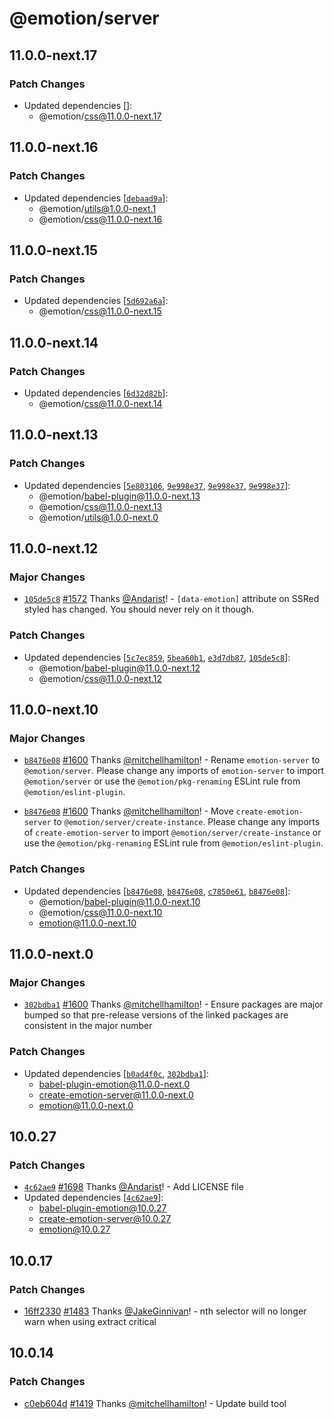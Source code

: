 # @emotion/server

## 11.0.0-next.17

### Patch Changes

- Updated dependencies []:
  - @emotion/css@11.0.0-next.17

## 11.0.0-next.16

### Patch Changes

- Updated dependencies [[`debaad9a`](https://github.com/emotion-js/emotion/commit/debaad9ab4bd6c80312092826d9146f3d29c0899)]:
  - @emotion/utils@1.0.0-next.1
  - @emotion/css@11.0.0-next.16

## 11.0.0-next.15

### Patch Changes

- Updated dependencies [[`5d692a6a`](https://github.com/emotion-js/emotion/commit/5d692a6a8102b3faabefb773dd0145b123668a07)]:
  - @emotion/css@11.0.0-next.15

## 11.0.0-next.14

### Patch Changes

- Updated dependencies [[`6d32d82b`](https://github.com/emotion-js/emotion/commit/6d32d82beb45b18e5f18a37932b862ad19b17044)]:
  - @emotion/css@11.0.0-next.14

## 11.0.0-next.13

### Patch Changes

- Updated dependencies [[`5e803106`](https://github.com/emotion-js/emotion/commit/5e803106d391b7c036bdf634318b80337a1d9b70), [`9e998e37`](https://github.com/emotion-js/emotion/commit/9e998e3755c217027ad1be0af4c64644fe14c6bf), [`9e998e37`](https://github.com/emotion-js/emotion/commit/9e998e3755c217027ad1be0af4c64644fe14c6bf), [`9e998e37`](https://github.com/emotion-js/emotion/commit/9e998e3755c217027ad1be0af4c64644fe14c6bf)]:
  - @emotion/babel-plugin@11.0.0-next.13
  - @emotion/css@11.0.0-next.13
  - @emotion/utils@1.0.0-next.0

## 11.0.0-next.12

### Major Changes

- [`105de5c8`](https://github.com/emotion-js/emotion/commit/105de5c8752be0983c000e1e26462dc8fcf0708d) [#1572](https://github.com/emotion-js/emotion/pull/1572) Thanks [@Andarist](https://github.com/Andarist)! - `[data-emotion]` attribute on SSRed styled has changed. You should never rely on it though.

### Patch Changes

- Updated dependencies [[`5c7ec859`](https://github.com/emotion-js/emotion/commit/5c7ec85904633a11185066fa591dc8969f3f2ff2), [`5bea60b1`](https://github.com/emotion-js/emotion/commit/5bea60b1ffab85fbc965532006c3a94ea139f0bf), [`e3d7db87`](https://github.com/emotion-js/emotion/commit/e3d7db87deaac95817404760112417ac1fa1b56d), [`105de5c8`](https://github.com/emotion-js/emotion/commit/105de5c8752be0983c000e1e26462dc8fcf0708d)]:
  - @emotion/babel-plugin@11.0.0-next.12
  - @emotion/css@11.0.0-next.12

## 11.0.0-next.10

### Major Changes

- [`b8476e08`](https://github.com/emotion-js/emotion/commit/b8476e08af4a2e8de94a112cb0daf6e8e4d56fe1) [#1600](https://github.com/emotion-js/emotion/pull/1600) Thanks [@mitchellhamilton](https://github.com/mitchellhamilton)! - Rename `emotion-server` to `@emotion/server`. Please change any imports of `emotion-server` to import `@emotion/server` or use the `@emotion/pkg-renaming` ESLint rule from `@emotion/eslint-plugin`.

* [`b8476e08`](https://github.com/emotion-js/emotion/commit/b8476e08af4a2e8de94a112cb0daf6e8e4d56fe1) [#1600](https://github.com/emotion-js/emotion/pull/1600) Thanks [@mitchellhamilton](https://github.com/mitchellhamilton)! - Move `create-emotion-server` to `@emotion/server/create-instance`. Please change any imports of `create-emotion-server` to import `@emotion/server/create-instance` or use the `@emotion/pkg-renaming` ESLint rule from `@emotion/eslint-plugin`.

### Patch Changes

- Updated dependencies [[`b8476e08`](https://github.com/emotion-js/emotion/commit/b8476e08af4a2e8de94a112cb0daf6e8e4d56fe1), [`b8476e08`](https://github.com/emotion-js/emotion/commit/b8476e08af4a2e8de94a112cb0daf6e8e4d56fe1), [`c7850e61`](https://github.com/emotion-js/emotion/commit/c7850e61211d6aa26a3388399889a6072ee2f1fe), [`b8476e08`](https://github.com/emotion-js/emotion/commit/b8476e08af4a2e8de94a112cb0daf6e8e4d56fe1)]:
  - @emotion/babel-plugin@11.0.0-next.10
  - @emotion/css@11.0.0-next.10
  - emotion@11.0.0-next.10

## 11.0.0-next.0

### Major Changes

- [`302bdba1`](https://github.com/emotion-js/emotion/commit/302bdba1a6b793484c09edeb668815c5e31ea555) [#1600](https://github.com/emotion-js/emotion/pull/1600) Thanks [@mitchellhamilton](https://github.com/mitchellhamilton)! - Ensure packages are major bumped so that pre-release versions of the linked packages are consistent in the major number

### Patch Changes

- Updated dependencies [[`b0ad4f0c`](https://github.com/emotion-js/emotion/commit/b0ad4f0c628813a42c4637857be9a969429db6f0), [`302bdba1`](https://github.com/emotion-js/emotion/commit/302bdba1a6b793484c09edeb668815c5e31ea555)]:
  - babel-plugin-emotion@11.0.0-next.0
  - create-emotion-server@11.0.0-next.0
  - emotion@11.0.0-next.0

## 10.0.27

### Patch Changes

- [`4c62ae9`](https://github.com/emotion-js/emotion/commit/4c62ae9447959d438928e1a26f76f1487983c968) [#1698](https://github.com/emotion-js/emotion/pull/1698) Thanks [@Andarist](https://github.com/Andarist)! - Add LICENSE file
- Updated dependencies [[`4c62ae9`](https://github.com/emotion-js/emotion/commit/4c62ae9447959d438928e1a26f76f1487983c968)]:
  - babel-plugin-emotion@10.0.27
  - create-emotion-server@10.0.27
  - emotion@10.0.27

## 10.0.17

### Patch Changes

- [16ff2330](https://github.com/emotion-js/emotion/commit/16ff233061e35fe71bfb1671da54ac12d6fc9eeb) [#1483](https://github.com/emotion-js/emotion/pull/1483) Thanks [@JakeGinnivan](https://github.com/JakeGinnivan)! - nth selector will no longer warn when using extract critical

## 10.0.14

### Patch Changes

- [c0eb604d](https://github.com/emotion-js/emotion/commit/c0eb604d) [#1419](https://github.com/emotion-js/emotion/pull/1419) Thanks [@mitchellhamilton](https://github.com/mitchellhamilton)! - Update build tool
